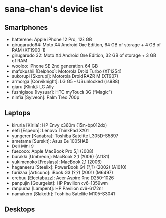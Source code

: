 # sana-chan's device list

## Smartphones

- hatterene: Apple iPhone 12 Pro, 128 GB
- girugarudo64: Moto X4 Android One Edition, 64 GB of storage + 4 GB of RAM (XT1900-1)
- girugarudo 32: Moto X4 Android One Edition, 32 GB of storage + 3 GB of RAM
- wooloo: iPhone SE 2nd generation, 64 GB
- mafokushii [Delphox]: Motorola Droid Turbo (XT1254)
- sukorupi [Skorupi]: Motorola Droid RAZR M (XT907)
- armorga [Corviknight]: LG G5 - US unlocked (rs988)
- giaru [Klink]: LG Ally
- fushigisou [Ivysuar]: HTC myTouch 3G (“Magic”)
- ninfia [Sylveon]: Palm Treo 700p

## Laptops

- kiruria [Kirlia]: HP Envy x360m (15m-bp012dx)
- eefi [Espeon]: Lenovo ThinkPad X201
- yungerer [Kadabra]: Toshiba Satellite L305D-S5897
- ametama [Surskit]: Asus Ee 1005HAB
- Dell Mini 9
- fuecoco: Apple MacBook Pro 5,1 (2008)
- burakki [Umbreon]: MacBook 2,1 (2006) (A1181)
- yukimenoko [Froslass]: MacBook 2,1 (2006)
- haganeeru [Steelix]: PowerBook G4 (?,?) (2002) (A1010)
- furiizaa [Articuno]: iBook G3 (?,?) (2001) (M6497)
- erebuu [Electabuzz]: Acer Aspire One D250-1026
- panpujin [Gourgeist]: HP Pavilion dv6-1359wm
- ranpuraa [Lampent]: HP Pavilion dv6-6172nr
- namakero [Slakoth]: Toshiba Satellite M105-S3041

## Desktops


